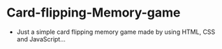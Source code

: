 ﻿# Card-flipping-Memory-game
- Just a simple card flipping memory game made by using HTML, CSS and JavaScript...
